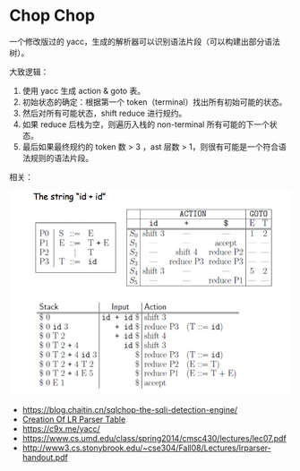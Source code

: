 # Chop Chop

一个修改版过的 yacc，生成的解析器可以识别语法片段（可以构建出部分语法树）。

大致逻辑：

1. 使用 yacc 生成 action & goto 表。
2. 初始状态的确定：根据第一个 token（terminal）找出所有初始可能的状态。
3. 然后对所有可能状态，shift reduce 进行规约。
4. 如果 reduce 后栈为空，则遍历入栈的 non-terminal 所有可能的下一个状态。
5. 最后如果最终规约的 token 数 > 3 ，ast 层数 > 1，则很有可能是一个符合语法规则的语法片段。

相关：

![lrparser](lrparser.png?raw=1)

- https://blog.chaitin.cn/sqlchop-the-sqli-detection-engine/
- [Creation Of LR Parser Table](https://www.youtube.com/watch?v=wwc3pUUahJk)
- https://c9x.me/yacc/
- https://www.cs.umd.edu/class/spring2014/cmsc430/lectures/lec07.pdf
- http://www3.cs.stonybrook.edu/~cse304/Fall08/Lectures/lrparser-handout.pdf

